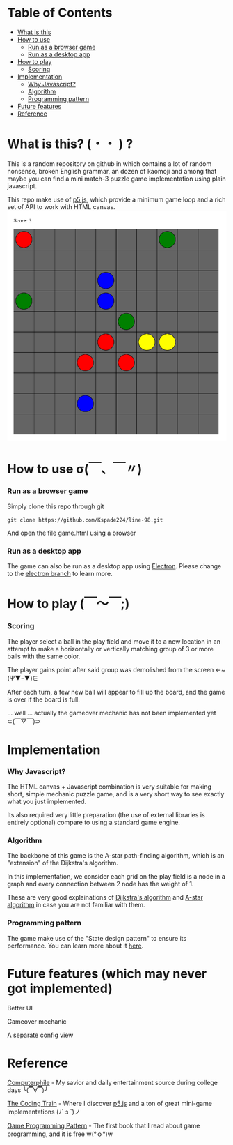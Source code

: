 # Table of Contents
* [What is this](#what-is-this---)
* [How to use](#how-to-use-σ)
    * [Run as a browser game](#run-as-a-browser-game)
    * [Run as a desktop app](#run-as-a-desktop-app)
* [How to play](#how-to-play-)
    * [Scoring](#scoring)
* [Implementation](#implementation)
    * [Why Javascript?](#why-javascript)
    * [Algorithm](#algorithm)
    * [Programming pattern](#programming-pattern)
* [Future features](#future-features-which-may-never-got-implemented)
* [Reference](#reference)

# What is this? (・・ ) ?
This is a random repository on github in which contains a lot of random nonsense, broken English grammar, an dozen of kaomoji and among that maybe you can find a mini match-3 puzzle game implementation using plain javascript.

This repo make use of [p5.js](https://p5js.org/), which provide a minimum game loop and a rich set of API to work with HTML canvas.
![Game preview](/images/image.png)
# How to use σ(￣、￣〃)
### Run as a browser game
Simply clone this repo through git
```
git clone https://github.com/Kspade224/line-98.git
```
And open the file game.html using a browser
### Run as a desktop app
The game can also be run as a desktop app using [Electron](https://electron.atom.io/). Please change to the [electron branch](https://github.com/Kspade224/line-98/tree/electron) to learn more.
# How to play (￣～￣;)
### Scoring
The player select a ball in the play field and move it to a new location in an attempt to make a horizontally or vertically matching group of 3 or more balls with the same color.

The player gains point after said group was demolished from the screen 	←~(Ψ▼ｰ▼)∈

After each turn, a few new ball will appear to fill up the board, and the game is over if the board is full.

... well ... actually the gameover mechanic has not been implemented yet ⊂(￣▽￣)⊃
# Implementation
### Why Javascript?
The HTML canvas + Javascript combination is very suitable for making short, simple mechanic puzzle game, and is a very short way to see exactly what you just implemented.

Its also required very little preparation (the use of external libraries is entirely optional) compare to using a standard game engine.
### Algorithm
The backbone of this game is the A-star path-finding algorithm, which is an "extension" of the Dijkstra's algorithm.

In this implementation, we consider each grid on the play field is a node in a graph and every connection between 2 node has the weight of 1.

These are very good explainations of [Dijkstra's algorithm](https://www.youtube.com/watch?v=GazC3A4OQTE) and [A-star algorithm](https://www.youtube.com/watch?v=ySN5Wnu88nE) in case you are not familiar with them.
### Programming pattern
The game make use of the "State design pattern" to ensure its performance. You can learn more about it [here](http://gameprogrammingpatterns.com/state.html).
# Future features (which may never got implemented)
Better UI

Gameover mechanic

A separate config view
# Reference
[Computerphile](https://www.youtube.com/user/Computerphile) - My savior and daily entertainment source during college days ╰(▔∀▔)╯

[The Coding Train](https://www.youtube.com/user/shiffman) - Where I discover [p5.js](https://p5js.org/) and a ton of great mini-game implementations 
(ﾉ´ з `)ノ

[Game Programming Pattern](http://gameprogrammingpatterns.com/contents.html) - The first book that I read about game programming, and it is free w(°ｏ°)w